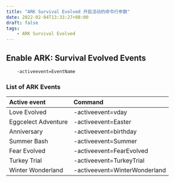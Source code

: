 ```yaml
---
title: "ARK Survival Evolved 开启活动的命令行参数"
date: 2022-02-04T13:33:27+08:00
draft: false
tags:
    - ARK Survival Evolved
---
```


## Enable ARK: Survival Evolved Events

```bash
    -activeevent=EventName
```
    
### List of ARK Events

|Active event|Command|
|:---|:---|
|Love Evolved|-activeevent=vday|
|Eggcelect Adventure|-activeevent=Easter|
|Anniversary|-activeevent=birthday|
|Summer Bash|-activeevent=Summer|
|Fear Evolved|-activeevent=FearEvolved|
|Turkey Trial|-activeevent=TurkeyTrial|
|Winter Wonderland|-activeevent=WinterWonderland|
